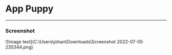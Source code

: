 # App Puppy
***

### Screenshot
![Image text](C:\Users\johan\Downloads\Screenshot 2022-07-05 235344.png)
